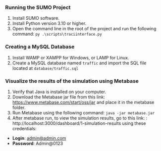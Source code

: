 ### Running the SUMO Project
1. Install SUMO software.
2. Install Python version 3.10 or higher. 
3. Open the command line in the root of the project and run the following command: `py .\scripts\traciinterface.py`

### Creating a MySQL Database
1. Install WAMP or XAMPP for Windows, or LAMP for Linux. 
2. Create a MySQL database named `traffic` and import the SQL file located at `database/traffic.sql`

### Visualize the results of the simulation using Metabase
1. Verify that Java is installed on your computer.
2. Download the Metabase jar file from this link: https://www.metabase.com/start/oss/jar and place it in the metabase folder.
3. Run Metabase using the following command: `java -jar metabase.jar`
4. After metabase run, to view the simulation results, go to this link: : http://localhost:3000/dashboard/1-simulation-results using these credentials:
* **Login**: admin@admin.com 
* **Password**: Admin@0123
